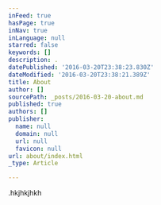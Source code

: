 ```yaml
---
inFeed: true
hasPage: true
inNav: true
inLanguage: null
starred: false
keywords: []
description: .
datePublished: '2016-03-20T23:38:23.830Z'
dateModified: '2016-03-20T23:38:21.389Z'
title: About
author: []
sourcePath: _posts/2016-03-20-about.md
published: true
authors: []
publisher:
  name: null
  domain: null
  url: null
  favicon: null
url: about/index.html
_type: Article

---
```

.hkjhkjhkh